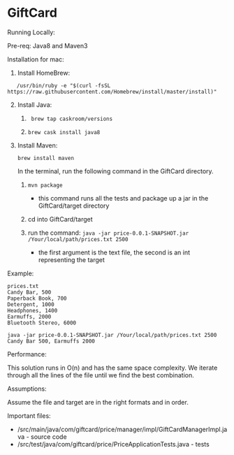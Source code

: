# GiftCard
Running Locally:

Pre-req: Java8 and Maven3

Installation for mac:

1. Install HomeBrew:

```
   /usr/bin/ruby -e "$(curl -fsSL https://raw.githubusercontent.com/Homebrew/install/master/install)"
```

2. Install Java:

    1. ``` brew tap caskroom/versions```
  
    2. ```brew cask install java8```
  
3.  Install Maven: 

    ```brew install maven```

    In the terminal, run the following command in the GiftCard directory.

    1. ```mvn package```

       * this command runs all the tests and package up a jar in the GiftCard/target directory

    2. cd into GiftCard/target 

    3. run the command:  ``` java -jar price-0.0.1-SNAPSHOT.jar /Your/local/path/prices.txt 2500 ```

        * the first argument is the text file, the second is an int representing the target
  
Example:

```
prices.txt
Candy Bar, 500
Paperback Book, 700
Detergent, 1000
Headphones, 1400
Earmuffs, 2000
Bluetooth Stereo, 6000

java -jar price-0.0.1-SNAPSHOT.jar /Your/local/path/prices.txt 2500
Candy Bar 500, Earmuffs 2000

```

Performance:

This solution runs in O(n) and has the same space complexity.  We iterate through all the lines of the file until
we find the best combination.

Assumptions:

Assume the file and target are in the right formats and in order.

Important files:

* /src/main/java/com/giftcard/price/manager/impl/GiftCardManagerImpl.java - source code
* /src/test/java/com/giftcard/price/PriceApplicationTests.java - tests
 

